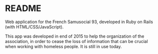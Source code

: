 # README #

Web application for the French Samusocial 93, developed in Ruby on Rails (with HTML/CSS/JavaScript).

This app was developed in end of 2015 to help the organization of the association, in order to cease the loss of information that can be crucial when working with homeless people. It is still in use today.